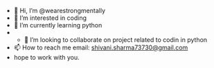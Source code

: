 - 👋 Hi, I’m @wearestrongmentally
- 👀 I’m interested in coding
- 🌱 I’m currently learning python
- - 💞️ I’m looking to collaborate on project related to codin in python
- 📫 How to reach me email: shivani.sharma73730@gmail.com
-  hope to work with you.
<!---
wearestrongmentally/wearestrongmentally is a ✨ special ✨ repository because its `README.md` (this file) appears on your GitHub profile.
You can click the Preview link to take a look at your changes.
--->

